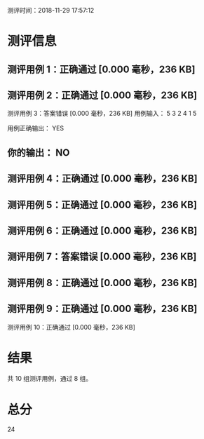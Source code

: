 测评时间：2018-11-29 17:57:12

测评信息
================================================
测评用例 1：正确通过 [0.000 毫秒，236 KB]
---------------------------
测评用例 2：正确通过 [0.000 毫秒，236 KB]
---------------------------
测评用例 3：答案错误 [0.000 毫秒，236 KB]
用例输入：
5
3 2 4 1 5 

用例正确输出：
YES

你的输出：
NO
---------------------------
测评用例 4：正确通过 [0.000 毫秒，236 KB]
---------------------------
测评用例 5：正确通过 [0.000 毫秒，236 KB]
---------------------------
测评用例 6：正确通过 [0.000 毫秒，236 KB]
---------------------------
测评用例 7：答案错误 [0.000 毫秒，236 KB]
---------------------------
测评用例 8：正确通过 [0.000 毫秒，236 KB]
---------------------------
测评用例 9：正确通过 [0.000 毫秒，236 KB]
---------------------------
测评用例 10：正确通过 [0.000 毫秒，236 KB]

结果
================================================
共 10 组测评用例，通过 8 组。

总分
================================================
24


